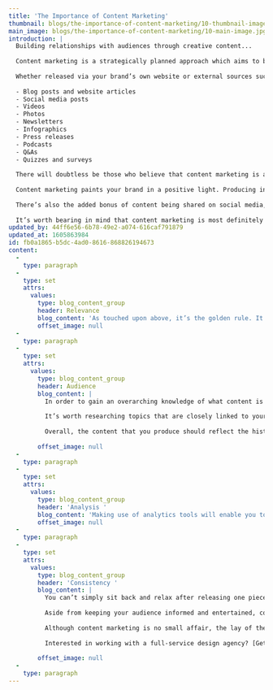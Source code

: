 ```yaml
---
title: 'The Importance of Content Marketing'
thumbnail: blogs/the-importance-of-content-marketing/10-thumbnail-image.jpg
main_image: blogs/the-importance-of-content-marketing/10-main-image.jpg
introduction: |
  Building relationships with audiences through creative content...
  
  Content marketing is a strategically planned approach which aims to build relationships with audiences by supplying them with high-quality informative and entertaining content. The end goal is, like most elements of branding, to attract both new and repeat custom. By supplying audiences with relevant and useful content (relevant being the keyword here, but we’ll get to that), brands can establish a meaningful connection with their target market whilst improving people’s lives at the same time. 
  
  Whether released via your brand’s own website or external sources such as social media, the list of content marketing options is seemingly endless. Here are just a few examples:
  
  - Blog posts and website articles
  - Social media posts
  - Videos
  - Photos
  - Newsletters
  - Infographics
  - Press releases
  - Podcasts
  - Q&As
  - Quizzes and surveys
  
  There will doubtless be those who believe that content marketing is a waste of time and effort. Whilst there’s no argument that creating and releasing content on a consistent basis does requires both, the importance of content marketing as a key player in modern branding cannot be overstated enough.
  
  Content marketing paints your brand in a positive light. Producing informative and impactful content demonstrates that your brand shows concern for people. Being perceived as a useful resource of expertise will increase trust and reliability and, in turn, will establish a connection with audiences. Brand connections ultimately drive purchases. 
  
  There’s also the added bonus of content being shared on social media, generating yet further free attention towards your brand. The bottom line is as follows: presenting your audience with an enjoyable experience will drive action, whether it be sharing your content, engaging with your brand on an emotional level or making a purchase.
   
  It’s worth bearing in mind that content marketing is most definitely a long-term approach, one based on strategy and careful planning. And if the term ‘content marketing strategy’ is enough to strike fear into your heart, let’s see if our bitesize summary of the basics can’t ease your mind...
updated_by: 44ff6e56-6b78-49e2-a074-616caf791879
updated_at: 1605863984
id: fb0a1865-b5dc-4ad0-8616-868826194673
content:
  -
    type: paragraph
  -
    type: set
    attrs:
      values:
        type: blog_content_group
        header: Relevance
        blog_content: 'As touched upon above, it’s the golden rule. It’s not about simply spamming your audience base with meaningless content – each piece must bring true value to people’s lives. Perhaps you could release a series of problem solving ‘How To…’ articles, or informative videos which are explained via a demonstration of your brand’s expertise. Whatever route you opt for, create a learning journey for the audience, keep them entertained and remember: it’s not always about directly selling your brand’s products or services. '
        offset_image: null
  -
    type: paragraph
  -
    type: set
    attrs:
      values:
        type: blog_content_group
        header: Audience
        blog_content: |
          In order to gain an overarching knowledge of what content is relevant, it’s really a case of understanding your target market. Once you have successfully identified your audience, you can then choose which methods of content marketing are the most appropriate. The demographic of your target market will dictate three key things: the content, the format and the channels through which content marketing is released.
          
          It’s worth researching topics that are closely linked to your audience’s needs and beliefs. A brainstorming session will deliver an array of subjects that your content marketing can cover. It’s important to keep in mind that verging too heavily on endless industry-related content might start to wear your audience down – after all, content marketing should be about creating an enjoyable experience for people, not an overbearing one. Throwing in the occasional light-hearted (perhaps topical or newsworthy) post will be a welcome surprise which will prevent things from getting overly serious.  
          
          Overall, the content that you produce should reflect the history and values of your brand – this will enable audiences to understand the benefits that your brand brings to people. 
          
        offset_image: null
  -
    type: paragraph
  -
    type: set
    attrs:
      values:
        type: blog_content_group
        header: 'Analysis '
        blog_content: 'Making use of analytics tools will enable you to understand what content resonates with people. Analysis provides the perfect opportunity to learn and adjust your content according to what your target market enjoys. It can’t hurt to check out your brand’s competitors, either – see what they’re posting about (and how often) and you might find ways of improving on what they have to offer. If your brand is doing things better than its rivals, it won’t go unnoticed by potential customers.'
        offset_image: null
  -
    type: paragraph
  -
    type: set
    attrs:
      values:
        type: blog_content_group
        header: 'Consistency '
        blog_content: |
          You can’t simply sit back and relax after releasing one piece of content – it’s your responsibility to ensure that your content marketing is consistent and timely. If you regularly produce high-quality, relevant content, people will look forward to receiving it on a regular basis (perhaps even at a specific date and time). Ensuring that you are organised – with the help of an editorial calendar – will stand you in good stead. You’ll be able to clearly plot your brand’s content marketing strategy as well as prepare releases for specific dates (think national holidays or seasonal posts, for example). Additionally, acquiring a backlog of content for future releases will ensure that you needn’t worry about rushing to string something together on short notice. 
          
          Aside from keeping your audience informed and entertained, consistent content marketing will boost the chances of your brand’s website ranking higher in searches. Google uses publication patterns to automatically detect which websites regularly publish content – the reward for your brand comes in the form of being bumped up the rankings, an invaluable benefit of content marketing and a free way of increasing your audience reach.
          
          Although content marketing is no small affair, the lay of the land is fairly simple: the consistent release of high-quality content will paint a picture of a well-rounded brand that cares for its audience. Content marketing might well be the first point of contact between your brand and your audience – invest time into getting things right, and it could be the beginning of a beautiful friendship. 
          
          Interested in working with a full-service design agency? [Get in touch with our team today.](/contact)
          
        offset_image: null
  -
    type: paragraph
---
```

